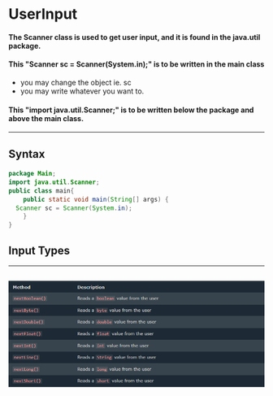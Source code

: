 # UserInput
#### The Scanner class is used to get user input, and it is found in the java.util package.
#### This "Scanner sc = Scanner(System.in);" is to be written in the main class
- you may change the object ie. sc
- you may write whatever you want to.
#### This "import java.util.Scanner;" is to be written below the package and above the main class.
---
## Syntax
```java
package Main;
import java.util.Scanner;
public class main{
    public static void main(String[] args) {
  Scanner sc = Scanner(System.in);
    }
}
```
## Input Types
---
![alt text](userinput.png)
---

